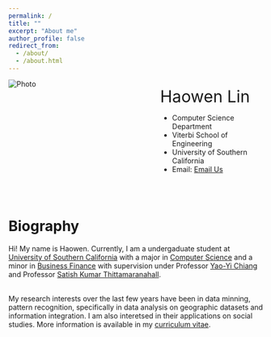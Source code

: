 ```yaml
---
permalink: /
title: ""
excerpt: "About me"
author_profile: false
redirect_from: 
  - /about/
  - /about.html
---
```



<div class="parent" >
    <div class="left" style="float: left; width: 250px;margin-right: 50px;">
        <img src="https://haowenlin.github.io/images/profile.png" alt="Photo" > 
    </div>
    <div class="right" style="overflow: hidden;">
        <p>
		<font size="6">Haowen Lin</font>
		<ul class="unstyled">
  			<li>Computer Science Department </li>
  			<li>Viterbi School of Engineering</li>
  			<li>University of Southern California</li>
  			<li>Email: <a href="mailto:someone@yoursite.com">Email Us</a></li>
		</ul>
          </p>
    </div>
</div>

<div>
<br>
<br>	
</div>


Biography
=========


Hi! My name is Haowen. Currently, I am a undergaduate student at [University of Southern California](https://www.usc.edu/) with a major in [Computer Science](https://www.cs.usc.edu/) and a minor in [Business Finance](https://www.marshall.usc.edu/) with supervision under Professor [Yao-Yi Chiang](https://spatial.usc.edu/team-view/yao-yi-chiang/) and Professor [Satish Kumar Thittamaranahall](https://www.tkskwork.org/). 

<br>My research interests over the last few years have been in data minning, pattern recognition, specifically in data analysis on geographic datasets and information integration. I am also interetsed in their applications on social studies. More information is available in my [curriculum vitae](http://haowenlin.github.io/files/haowenlin.pdf).

  






